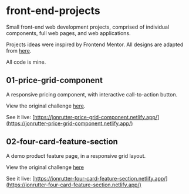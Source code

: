 # front-end-projects
Small front-end web development projects, comprised of individual components, full web pages, and web applications.

Projects ideas were inspired by Frontend Mentor.
All designs are adapted from [here](https://dev.to/frontendmentor/16-front-end-projects-with-designs-to-help-improve-your-coding-skills-5ajl). 

All code is mine.

## 01-price-grid-component

A responsive pricing component, with interactive call-to-action button.

View the original challenge [here](https://www.frontendmentor.io/challenges/single-price-grid-component-5ce41129d0ff452fec5abbbc).

See it live: [https://jonrutter-price-grid-component.netlify.app/](https://jonrutter-price-grid-component.netlify.app/)

## 02-four-card-feature-section

A demo product feature page, in a responsive grid layout.

View the original challenge [here](https://www.frontendmentor.io/challenges/four-card-feature-section-weK1eFYK)

See it live: [https://jonrutter-four-card-feature-section.netlify.app/](https://jonrutter-four-card-feature-section.netlify.app/)
